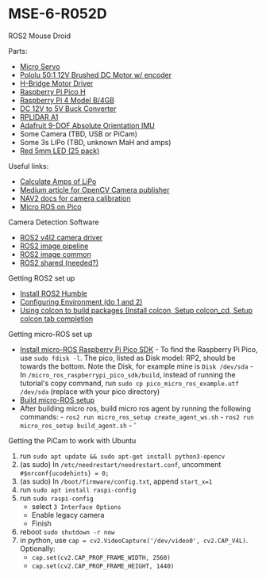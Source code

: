 # MSE-6-R052D
ROS2 Mouse Droid

Parts:
- [Micro Servo](https://www.pishop.us/product/micro-servo-sg92r/)
- [Pololu 50:1 12V Brushed DC Motor w/ encoder](https://www.pololu.com/product/4753)
- [H-Bridge Motor Driver](https://www.pishop.us/product/hw-095a-l298-stepper-motor-driver-module-dc-dual-h-bridge/)
- [Raspberry Pi Pico H](https://www.pishop.us/product/raspberry-pi-pico-h-pre-soldered-headers/)
- [Raspberry Pi 4 Model B/4GB](https://www.pishop.us/product/raspberry-pi-4-model-b-4gb/)
- [DC 12V to 5V Buck Converter](https://www.pishop.us/product/dc-dc-12v-to-3-3v-5v-12v-power-module-multi-output-voltage-conversion/)
- [RPLIDAR A1](https://www.adafruit.com/product/4010)
- [Adafruit 9-DOF Absolute Orientation IMU](https://www.pishop.us/product/adafruit-9-dof-absolute-orientation-imu-fusion-breakout-bno055/)
- Some Camera (TBD, USB or PiCam)
- Some 3s LiPo (TBD, unknown MaH and amps)
- [Red 5mm LED (25 pack)](https://www.pishop.us/product/super-bright-red-5mm-led-25-pack/)









Useful links:
- [Calculate Amps of LiPo](https://www.rogershobbycenter.com/lipoguide/)
- [Medium article for OpenCV Camera publisher](https://jeffzzq.medium.com/ros2-image-pipeline-tutorial-3b18903e7329)
- [NAV2 docs for camera calibration](https://navigation.ros.org/tutorials/docs/camera_calibration.html)
- [Micro ROS on Pico](https://www.youtube.com/watch?v=2dGCcT9rxso)


Camera Detection Software
- [ROS2 v4l2 camera driver](https://github.com/tier4/ros2_v4l2_camera)
- [ROS2 image pipeline](https://github.com/ros-perception/image_pipeline/tree/humble)
- [ROS2 image common](https://github.com/ros-perception/image_common/tree/humble)
- [ROS2 shared (needed?)](https://github.com/ptrmu/ros2_shared)

Getting ROS2 set up
- [Install ROS2 Humble](https://docs.ros.org/en/humble/Installation/Ubuntu-Install-Debians.html)
- [Configuring Environment (do 1 and 2)](https://docs.ros.org/en/humble/Tutorials/Beginner-CLI-Tools/Configuring-ROS2-Environment.html)
- [Using colcon to build packages (Install colcon, Setup colcon_cd, Setup colcon tab completion](https://docs.ros.org/en/humble/Tutorials/Beginner-Client-Libraries/Colcon-Tutorial.html#)

Getting micro-ROS set up
- [Install micro-ROS Raspberry Pi Pico SDK](https://github.com/micro-ROS/micro_ros_raspberrypi_pico_sdk/tree/humble)
      - To find the Raspberry Pi Pico, use `sudo fdisk -l`. The pico, listed as Disk model: RP2, should be towards the bottom. Note the Disk, for example mine is `Disk /dev/sda`
      - In `/micro_ros_raspberrypi_pico_sdk/build`, instead of running the tutorial's copy command, run `sudo cp pico_micro_ros_example.utf /dev/sda` (replace with your pico directory)
- [Build micro-ROS setup](https://github.com/micro-ROS/micro_ros_setup/tree/humble#building)
- After building micro ros, build micro ros agent by running the following commands:
      - `ros2 run micro_ros_setup create_agent_ws.sh`
      - `ros2 run micro_ros_setup build_agent.sh`
      - '  

Getting the PiCam to work with Ubuntu
1. run `sudo apt update && sudo apt-get install python3-opencv`
2. (as sudo) In `/etc/needrestart/needrestart.conf`, uncomment `#$nrconf{ucodehints} = 0;`
3. (as sudo) In `/boot/firmware/config.txt`, append `start_x=1`
4. run `sudo apt install raspi-config`
5. run `sudo raspi-config`
      - select `3 Interface Options`
      - Enable legacy camera
      - Finish
6. reboot `sudo shutdown -r now`
7. in python, use `cap = cv2.VideoCapture('/dev/video0', cv2.CAP_V4L)`. Optionally:
    - `cap.set(cv2.CAP_PROP_FRAME_WIDTH, 2560)`
    - `cap.set(cv2.CAP_PROP_FRAME_HEIGHT, 1440)`
